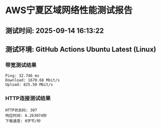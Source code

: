 # AWS宁夏区域网络性能测试报告
## 测试时间: 2025-09-14 16:13:22
## 测试环境: GitHub Actions Ubuntu Latest (Linux)

### 带宽测试结果
```
Ping: 32.746 ms
Download: 1670.68 Mbit/s
Upload: 825.50 Mbit/s
```

### HTTP连接测试结果
```
HTTP状态码: 307
响应时间: 6.263074秒
下载速度: 0字节/秒
```

